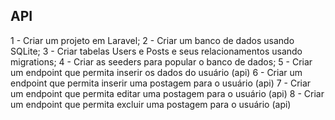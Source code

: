 ## API

1 - Criar um projeto em Laravel;
2 - Criar um banco de dados usando SQLite;
3 - Criar tabelas Users e Posts e seus relacionamentos usando migrations;
4 - Criar as seeders para popular o banco de dados;
5 - Criar um endpoint que permita inserir os dados do usuário (api)
6 - Criar um endpoint que permita inserir uma postagem para o usuário (api)
7 - Criar um endpoint que permita editar uma postagem para o usuário (api)
8 - Criar um endpoint que permita excluir uma postagem para o usuário (api)
